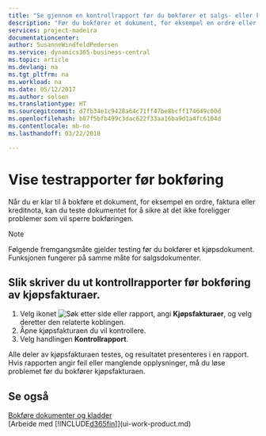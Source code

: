 ```yaml
---
title: "Se gjennom en kontrollrapport før du bokfører et salgs- eller kjøpsdokument | Microsoft-dokumentasjon"
description: "Før du bokfører et dokument, for eksempel en ordre eller kreditnota, kan du teste og gå gjennom det for å se etter feil som kan blokkere bokføringen."
services: project-madeira
documentationcenter: 
author: SusanneWindfeldPedersen
ms.service: dynamics365-business-central
ms.topic: article
ms.devlang: na
ms.tgt_pltfrm: na
ms.workload: na
ms.date: 05/12/2017
ms.author: solsen
ms.translationtype: HT
ms.sourcegitcommit: d7fb34e1c9428a64c71ff47be8bcff174649c00d
ms.openlocfilehash: b87f5bfb499c3dac622f33aa16ba9d1a4fc6104d
ms.contentlocale: nb-no
ms.lasthandoff: 03/22/2018

---
```

# <a name="view-test-reports-before-posting"></a>Vise testrapporter før bokføring
Når du er klar til å bokføre et dokument, for eksempel en ordre, faktura eller kreditnota, kan du teste dokumentet for å sikre at det ikke foreligger problemer som vil sperre bokføringen.

> [!NOTE]  
>   Følgende fremgangsmåte gjelder testing før du bokfører et kjøpsdokument. Funksjonen fungerer på samme måte for salgsdokumenter.

## <a name="to-print-a-test-report-before-posting-a-purchase-invoice"></a>Slik skriver du ut kontrollrapporter før bokføring av kjøpsfakturaer.
1. Velg ikonet ![Søk etter side eller rapport](media/ui-search/search_small.png "Ikonet Søk etter side eller rapport"), angi **Kjøpsfakturaer**, og velg deretter den relaterte koblingen.
2. Åpne kjøpsfakturaen du vil kontrollere.
3. Velg handlingen **Kontrollrapport**.  

Alle deler av kjøpsfakturaen testes, og resultatet presenteres i en rapport. Hvis rapporten angir feil eller manglende opplysninger, må du løse problemet før du bokfører kjøpsfakturaen.

## <a name="see-also"></a>Se også
[Bokføre dokumenter og kladder](ui-post-documents-journals.md)  
[Arbeide med [!INCLUDE[d365fin](includes/d365fin_md.md)]](ui-work-product.md)


